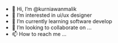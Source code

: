- 👋 Hi, I’m @kurniawanmalik
- 👀 I’m interested in ui/ux designer
- 🌱 I’m currently learning software develop
- 💞️ I’m looking to collaborate on ...
- 📫 How to reach me ...

<!---
kurniawanmalik/kurniawanmalik is a ✨ special ✨ repository because its `README.md` (this file) appears on your GitHub profile.
You can click the Preview link to take a look at your changes.
--->
